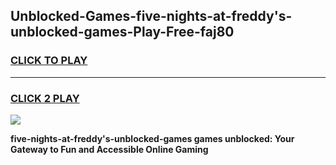 
## Unblocked-Games-five-nights-at-freddy's-unblocked-games-Play-Free-faj80
<h3>
<a href="https://premium76.site?title=five-nights-at-freddy's-unblocked-games&ref=19M">CLICK TO PLAY</a></h3>
<hr>

<h3>
<a href="https://premium76.site?title=five-nights-at-freddy's-unblocked-games&ref=19M">CLICK 2 PLAY</a>
  
</h3>

<a href="https://premium76.site?title=five-nights-at-freddy's-unblocked-games&ref=19M"><img src="https://clearcache.store/games.png"></a>


**five-nights-at-freddy's-unblocked-games games unblocked: Your Gateway to Fun and Accessible Online Gaming**
